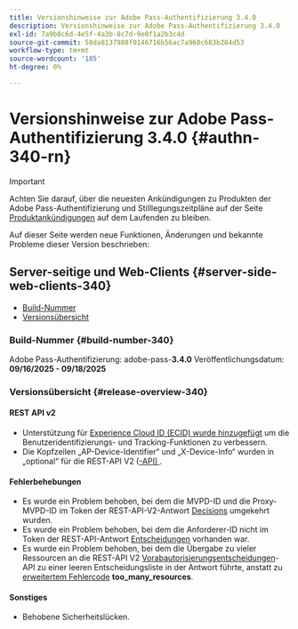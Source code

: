 ```yaml
---
title: Versionshinweise zur Adobe Pass-Authentifizierung 3.4.0
description: Versionshinweise zur Adobe Pass-Authentifizierung 3.4.0
exl-id: 7a9b8c6d-4e5f-4a3b-8c7d-9e0f1a2b3c4d
source-git-commit: 58da8137988f0146716b56ac7a960c683b204d53
workflow-type: tm+mt
source-wordcount: '185'
ht-degree: 0%

---
```


# Versionshinweise zur Adobe Pass-Authentifizierung 3.4.0 {#authn-340-rn}

>[!IMPORTANT]
>
> Achten Sie darauf, über die neuesten Ankündigungen zu Produkten der Adobe Pass-Authentifizierung und Stilllegungszeitpläne auf der Seite [Produktankündigungen](/help/authentication/product-announcements.md) auf dem Laufenden zu bleiben.

Auf dieser Seite werden neue Funktionen, Änderungen und bekannte Probleme dieser Version beschrieben:

## Server-seitige und Web-Clients {#server-side-web-clients-340}

* [Build-Nummer](#build-number-340)
* [Versionsübersicht](#release-overview-340)

### Build-Nummer {#build-number-340}

Adobe Pass-Authentifizierung: adobe-pass-**3.4.0**
Veröffentlichungsdatum: **09/16/2025 - 09/18/2025**

### Versionsübersicht {#release-overview-340}

#### REST API v2

* Unterstützung für [Experience Cloud ID (ECID) wurde hinzugefügt](/help/authentication/integration-guide-programmers/rest-apis/rest-api-v2/appendix/headers/rest-api-v2-appendix-headers-ap-visitor-identifier.md) um die Benutzeridentifizierungs- und Tracking-Funktionen zu verbessern.
* Die Kopfzeilen „AP-Device-Identifier“ und „X-Device-Info“ wurden in „optional“ für die REST-API V2 ([-API) ](/help/authentication/integration-guide-programmers/rest-apis/rest-api-v2/apis/configuration-apis/rest-api-v2-configuration-apis-retrieve-configuration-for-specific-service-provider.md).

#### Fehlerbehebungen

* Es wurde ein Problem behoben, bei dem die MVPD-ID und die Proxy-MVPD-ID im Token der REST-API-V2-Antwort [Decisions](/help/authentication/integration-guide-programmers/rest-apis/rest-api-v2/apis/decisions-apis/rest-api-v2-decisions-apis-retrieve-authorization-decisions-using-specific-mvpd.md) umgekehrt wurden.
* Es wurde ein Problem behoben, bei dem die Anforderer-ID nicht im Token der REST-API-Antwort [Entscheidungen](/help/authentication/integration-guide-programmers/rest-apis/rest-api-v2/apis/decisions-apis/rest-api-v2-decisions-apis-retrieve-authorization-decisions-using-specific-mvpd.md) vorhanden war.
* Es wurde ein Problem behoben, bei dem die Übergabe zu vieler Ressourcen an die REST-API V2 [Vorabautorisierungsentscheidungen](/help/authentication/integration-guide-programmers/rest-apis/rest-api-v2/apis/decisions-apis/rest-api-v2-decisions-apis-retrieve-preauthorization-decisions-using-specific-mvpd.md)-API zu einer leeren Entscheidungsliste in der Antwort führte, anstatt zu [erweitertem Fehlercode](/help/authentication/integration-guide-programmers/features-standard/error-reporting/enhanced-error-codes.md) **too_many_resources**.

#### Sonstiges

* Behobene Sicherheitslücken.